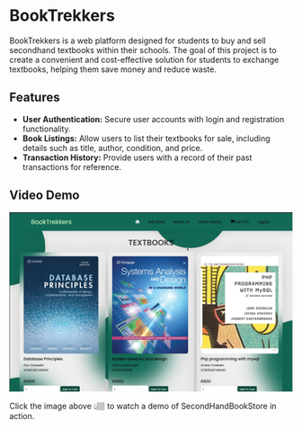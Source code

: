 

# BookTrekkers

BookTrekkers is a web platform designed for students to buy and sell secondhand textbooks within their schools. The goal of this project is to create a convenient and cost-effective solution for students to exchange textbooks, helping them save money and reduce waste.

## Features

- **User Authentication:** Secure user accounts with login and registration functionality.
- **Book Listings:** Allow users to list their textbooks for sale, including details such as title, author, condition, and price.
- **Transaction History:** Provide users with a record of their past transactions for reference.

## Video Demo

[![SecondHandBookStore Demo](https://github.com/Tobyrams/DigitalResume/blob/main/assets/BookStore.png)](https://youtu.be/Sob6TSLgPwc?si=SqAIdXXGtgbZHcYK)

Click the image above 👆🏽 to watch a demo of SecondHandBookStore in action.
